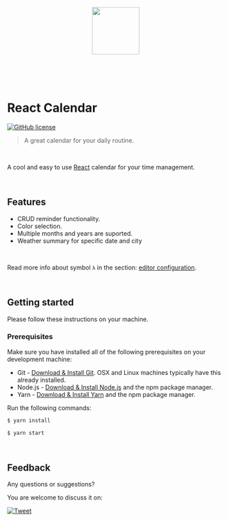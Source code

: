 <div align="center">
  <img src="https://img.favpng.com/14/25/15/calendar-cartoon-png-favpng-4cf9edVfCTktg52mE172ymNcp.jpg" width="110" height="110"/>
  <br/>
  <br/>
  <br/>  
</div>

<br/>
<br/>

# React Calendar

[![GitHub license](https://img.shields.io/github/license/sultan99/react-on-lambda.svg)](https://github.com/sultan99/react-on-lambda/blob/master/LICENSE)

> A great calendar for your daily routine.

<br/>

A cool and easy to use [React](https://github.com/facebook/react) calendar for your time management.

<br/>

## Features

- CRUD reminder functionality.
- Color selection.
- Multiple months and years are suported.
- Weather summary for specific date and city

<br/>

Read more info about symbol `λ` in the section: [editor configuration](#editor-configuration).

<br/>

## Getting started

Please follow these instructions on your machine.

### Prerequisites

Make sure you have installed all of the following prerequisites on your development machine:

- Git - [Download & Install Git](https://git-scm.com/downloads). OSX and Linux machines typically have this already installed.
- Node.js - [Download & Install Node.js](https://nodejs.org/en/download/) and the npm package manager.
- Yarn - [Download & Install Yarn](https://yarnpkg.com/en/docs/install#windows-stable) and the npm package manager.

Run the following commands:

```sh
$ yarn install
```

```sh
$ yarn start
```

<br/>

## Feedback

Any questions or suggestions?

You are welcome to discuss it on:

[![Tweet](https://img.shields.io/twitter/url/http/shields.io.svg?style=social)](https://twitter.com/ChristianConary)

<br/>
<br/>
